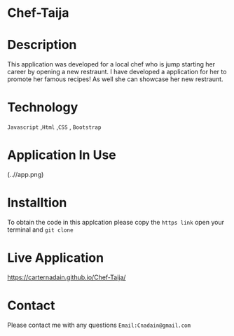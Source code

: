 # Chef-Taija


# Description 
This application was developed for a local chef who is jump starting her career by opening a new restraunt. I have developed a application for her to promote her famous recipes! As well she can showcase her new restraunt. 


# Technology 
`Javascript` ,`Html` ,`CSS` , `Bootstrap`


# Application In Use
 (..//app.png)


# Installtion 
To obtain the code in this applcation please copy the `https link` open your terminal and `git clone`


# Live Application 
https://carternadain.github.io/Chef-Taija/ 


# Contact 
Please contact me with any questions `Email:Cnadain@gmail.com`